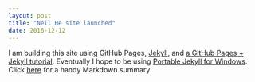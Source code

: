 ```yaml
---
layout: post
title: "Neil He site launched"
date: 2016-12-12
---
```


I am building this site using GitHub Pages, [Jekyll](http://jekyllrb.com), and [a GitHub Pages + Jekyll tutorial](http://jmcglone.com/guides/github-pages/). Eventually I hope to be using [Portable Jekyll for Windows](http://www.madhur.co.in/blog/2013/07/20/buildportablejekyll.html). Click [here](http://packetlife.net/media/library/16/Markdown.pdf) for a handy Markdown summary.
